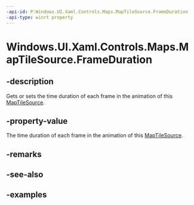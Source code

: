 ```yaml
---
-api-id: P:Windows.UI.Xaml.Controls.Maps.MapTileSource.FrameDuration
-api-type: winrt property
---
```


<!-- Property syntax.
public TimeSpan FrameDuration { get;  set; }
-->

# Windows.UI.Xaml.Controls.Maps.MapTileSource.FrameDuration

## -description
Gets or sets the time duration of each frame in the animation of this [MapTileSource](maptilesource.md).

## -property-value
The time duration of each frame in the animation of this [MapTileSource](maptilesource.md).

## -remarks

## -see-also

## -examples

